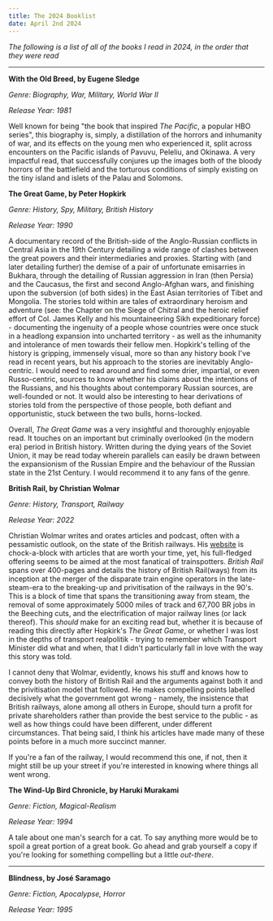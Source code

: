 ```yaml
---
title: The 2024 Booklist
date: April 2nd 2024
---
```


*The following is a list of all of the books I read in 2024, in the order that they were read*

___


**With the Old Breed, by Eugene Sledge**

*Genre: Biography, War, Military, World War II*

*Release Year: 1981*

Well known for being "the book that inspired *The Pacific*, a popular HBO series", this biography is, simply, a distillation of the horrors and inhumanity of war, and its effects on the young men who experienced it, split across encounters on the Pacific islands of Pavuvu, Peleliu, and Okinawa. A very impactful read, that successfully conjures up the images both of the bloody horrors of the battlefield and the torturous conditions of simply existing on the tiny island and islets of the Palau and Solomons. 



**The Great Game, by Peter Hopkirk**

*Genre: History, Spy, Military, British History*

*Release Year: 1990*

A documentary record of the British-side of the Anglo-Russian conflicts in Central Asia in the 19th Century detailing a wide range of clashes between the great powers and their intermediaries and proxies. Starting with (and later detailing further) the demise of a pair of unfortunate emisarries in Bukhara, through the detailing of Russian aggression in Iran (then Persia) and the Caucasus, the first and second Anglo-Afghan wars, and finishing upon the subversion (of both sides) in the East Asian territories of Tibet and Mongolia. The stories told within are tales of extraordinary heroism and adventure (see: the Chapter on the Siege of Chitral and the heroic relief effort of Col. James Kelly and his mountaineering Sikh expeditionary force) - documenting the ingenuity of a people whose countries were once stuck in a headlong expansion into uncharted territory - as well as the inhumanity and intolerance of men towards their fellow men. Hopkirk's telling of the history is gripping, immensely visual, more so than any history book I've read in recent years, but his approach to the stories are inevitably Anglo-centric. I would need to read around and find some drier, impartial, or even Russo-centric, sources to know whether his claims about the intentions of the Russians, and his thoughts about contemporary Russian sources, are well-founded or not. It would also be interesting to hear derivations of stories told from the perspective of those people, both defiant and opportunistic, stuck between the two bulls, horns-locked. 

Overall, *The Great Game* was a very insightful and thoroughly enjoyable read. It touches on an important but criminally overlooked (in the modern era) period in British history. Written during the dying years of the Soviet Union, it may be read today wherein parallels can easily be drawn between the expansionism of the Russian Empire and the behaviour of the Russian state in the 21st Century. I would recommend it to any fans of the genre. 


**British Rail, by Christian Wolmar**

*Genre: History, Transport, Railway*

*Release Year: 2022*

Christian Wolmar writes and orates articles and podcast, often with a pessamistic outlook, on the state of the British railways. His [website](www.christianwolmar.co.uk) is chock-a-block with articles that are worth your time, yet, his full-fledged offering seems to be aimed at the most fanatical of trainspotters. *British Rail* spans over 400-pages and details the history of British Rail(ways) from its inception at the merger of the disparate train engine operators in the late-steam-era to the breaking-up and privitisation of the railways in the 90's. This is a block of time that spans the transitioning away from steam, the removal of some approximately 5000 miles of track and 67,700 BR jobs in the Beeching cuts, and the electrification of major railway lines (or lack thereof). This *should* make for an exciting read but, whether it is because of reading this directly after Hopkirk's *The Great Game*, or whether I was lost in the depths of transport realpolitik - trying to remember which Transport Minister did what and when, that I didn't particularly fall in love with the way this story was told.

I cannot deny that Wolmar, evidently, knows his stuff and knows how to convey both the history of British Rail and the arguments against both it and the privitisation model that followed. He makes compelling points labelled decisively what the government got wrong - namely, the insistence that British railways, alone among all others in Europe, should turn a profit for private shareholders rather than provide the best service to the public - as well as how things could have been different, under different circumstances. That being said, I think his articles have made many of these points before in a much more succinct manner.

If you're a fan of the railway, I would recommend this one, if not, then it might still be up your street if you're interested in knowing where things all went wrong.


**The Wind-Up Bird Chronicle, by Haruki Murakami**

*Genre: Fiction, Magical-Realism*

*Release Year: 1994*

A tale about one man's search for a cat. To say anything more would be to spoil a great portion of a great book. Go ahead and grab yourself a copy if you're looking for something compelling but a little *out-there*.


___


**Blindness, by José Saramago**

*Genre: Fiction, Apocalypse, Horror*

*Release Year: 1995*

